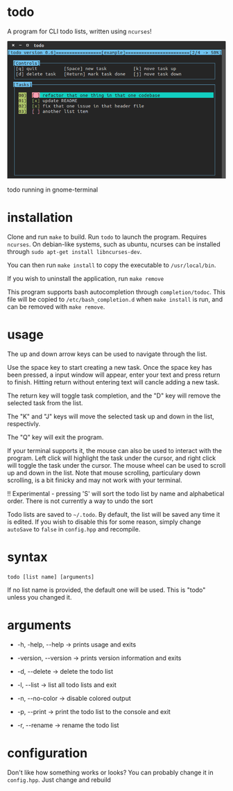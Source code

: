 # todo
A program for CLI todo lists, written using `ncurses`!

![todo running in gnome-terminal](images/todo.png)

todo running in gnome-terminal

# installation

Clone and run `make` to build. Run `todo` to launch the program. Requires `ncurses`. On debian-like systems, such as ubuntu, ncurses can be installed through `sudo apt-get install libncurses-dev`.

You can then run `make install` to copy the executable to `/usr/local/bin`.

If you wish to uninstall the application, run `make remove`

This program supports bash autocompletion through `completion/todoc`.
This file will be copied to `/etc/bash_completion.d` when `make
install` is run, and can be removed with `make remove`.

# usage

The up and down arrow keys can be used to navigate through the list.

Use the space key to start creating a new task. Once the space key
has been pressed, a input window will appear, enter your text and
press return to finish. Hitting return without entering text
will cancle adding a new task.

The return key will toggle task completion, and the "D" key will
remove the selected task from the list.

The "K" and "J" keys will move the selected task up and down in the
list, respectivly.

The "Q" key will exit the program.

If your terminal supports it, the mouse can also be used to interact
with the program. Left click will highlight the task under the
cursor, and right click will toggle the task under the cursor. The
mouse wheel can be used to scroll up and down in the list. Note that
mouse scrolling, particulary down scrolling, is a bit finicky and may
not work with your terminal.

!! Experimental - pressing 'S' will sort the todo list by name and
alphabetical order. There is not currently a way to undo the sort 

Todo lists are saved to `~/.todo`. By default, the list will be saved
any time it is edited. If you wish to disable this for some reason,
simply change `autoSave` to `false` in `config.hpp` and recompile.

# syntax

`todo [list name] [arguments]`

If no list name is provided, the default one will be used. This is "todo" unless you changed it.

# arguments

* -h, -help, --help -> prints usage and exits

* -version, --version -> prints version information and exits



* -d, --delete   -> delete the todo list

* -l, --list     -> list all todo lists and exit

* -n, --no-color -> disable colored output

* -p, --print    -> print the todo list to the console and exit

* -r, --rename   -> rename the todo list

# configuration

Don't like how something works or looks? You can probably change it in `config.hpp`. Just change and rebuild
